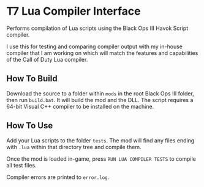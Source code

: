 T7 Lua Compiler Interface
=========================

Performs compilation of Lua scripts using the Black Ops III Havok Script
compiler.

I use this for testing and comparing compiler output with my in-house compiler
that I am working on which will match the features and capabilities of the Call
of Duty Lua compiler.

## How To Build
Download the source to a folder within `mods` in the root Black Ops III folder,
then run `build.bat`. It will build the mod and the DLL. The script requires a
64-bit Visual C++ compiler to be installed on the machine.

## How To Use
Add your Lua scripts to the folder `tests`. The mod will find any files ending
with `.lua` within that directory tree and compile them.

Once the mod is loaded in-game, press `RUN LUA COMPILER TESTS` to compile all
test files.

Compiler errors are printed to `error.log`.
